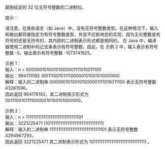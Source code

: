 颠倒给定的 32 位无符号整数的二进制位。

提示：

请注意，在某些语言（如 Java）中，没有无符号整数类型。在这种情况下，输入和输出都将被指定为有符号整数类型，并且不应影响您的实现，因为无论整数是有符号的还是无符号的，其内部的二进制表示形式都是相同的。
在 Java 中，编译器使用二进制补码记法来表示有符号整数。因此，在 示例 2 中，输入表示有符号整数 -3，输出表示有符号整数
-1073741825。

示例 1：  
输入：n = 00000010100101000001111010011100  
输出：964176192 (00111001011110000010100101000000)  
解释：输入的二进制串 00000010100101000001111010011100 表示无符号整数 43261596，  
因此返回 964176192，其二进制表示形式为 00111001011110000010100101000000。

示例 2：  
输入：n = 11111111111111111111111111111101  
输出：3221225471 (10111111111111111111111111111111)  
解释：输入的二进制串 11111111111111111111111111111101 表示无符号整数 4294967293，  
因此返回 3221225471 其二进制表示形式为 10111111111111111111111111111111 。  